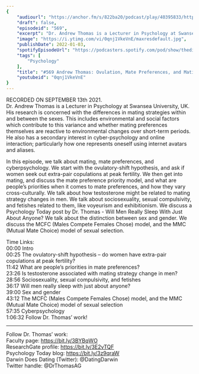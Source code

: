 ```yaml
---
{
	"audiourl": "https://anchor.fm/s/822ba20/podcast/play/40395833/https%3A%2F%2Fd3ctxlq1ktw2nl.cloudfront.net%2Fstaging%2F2021-8-16%2Fce5d075b-b8dc-f446-39a9-8731c2dc2857.m4a",
	"draft": false,
	"episodeid": "569",
	"excerpt": "Dr. Andrew Thomas is a Lecturer in Psychology at Swansea University, UK. His research is concerned with the differences in mating strategies within and between the sexes. This includes environmental and social factors which contribute to this variance and whether mating preferences themselves are reactive to environmental changes over short-term periods. He also has a secondary interest in cyber-psychology and online interaction; particularly how one represents oneself using internet avatars and aliases.",
	"image": "https://i.ytimg.com/vi/0qnj1VkeVnE/maxresdefault.jpg",
	"publishDate": 2022-01-03,
	"spotifyEpisodeUrl": "https://podcasters.spotify.com/pod/show/thedissenter/episodes/569-Andrew-Thomas-Ovulation--Mate-Preferences--and-Mating-Strategies-e17f9jp",
	"tags": [
		"Psychology"
	],
	"title": "#569 Andrew Thomas: Ovulation, Mate Preferences, and Mating Strategies",
	"youtubeid": "0qnj1VkeVnE"
}
---
```

RECORDED ON SEPTEMBER 13th 2021.  
Dr. Andrew Thomas is a Lecturer in Psychology at Swansea University, UK. His research is concerned with the differences in mating strategies within and between the sexes. This includes environmental and social factors which contribute to this variance and whether mating preferences themselves are reactive to environmental changes over short-term periods. He also has a secondary interest in cyber-psychology and online interaction; particularly how one represents oneself using internet avatars and aliases.

In this episode, we talk about mating, mate preferences, and cyberpsychology. We start with the ovulatory-shift hypothesis, and ask if women seek out extra-pair copulations at peak fertility. We then get into mating, and discuss the mate preference priority model, and what are people’s priorities when it comes to mate preferences, and how they vary cross-culturally. We talk about how testosterone might be related to mating strategy changes in men. We talk about sociosexuality, sexual compulsivity, and fetishes related to them, like voyeurism and exhibitionism. We discuss a Psychology Today post by Dr. Thomas - Will Men Really Sleep With Just About Anyone? We talk about the distinction between sex and gender. We discuss the MCFC (Males Compete Females Chose) model, and the MMC (Mutual Mate Choice) model of sexual selection. 

Time Links:  
<time>00:00</time> Intro  
<time>00:25</time> The ovulatory-shift hypothesis – do women have extra-pair copulations at peak fertility?  
<time>11:42</time> What are people’s priorities in mate preferences?  
<time>23:26</time> Is testosterone associated with mating strategy change in men?  
<time>28:56</time> Sociosexuality, sexual compulsivity, and fetishes  
<time>36:17</time> Will men really sleep with just about anyone?  
<time>39:00</time> Sex and gender  
<time>43:12</time> The MCFC (Males Compete Females Chose) model, and the MMC (Mutual Mate Choice) model of sexual selection  
<time>57:35</time> Cyberpsychology  
<time>1:06:32</time> Follow Dr. Thomas’ work!

---

Follow Dr. Thomas’ work:  
Faculty page: https://bit.ly/3BYBqWO  
ResearchGate profile: https://bit.ly/3E2vTQF  
Psychology Today blog: https://bit.ly/3z9qraW  
Darwin Does Dating (Twitter): @DatingDarwin  
Twitter handle: @DrThomasAG
